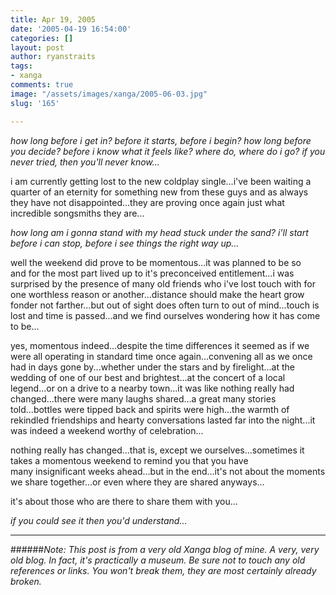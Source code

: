 ```yaml
---
title: Apr 19, 2005
date: '2005-04-19 16:54:00'
categories: []
layout: post
author: ryanstraits
tags:
- xanga
comments: true
image: "/assets/images/xanga/2005-06-03.jpg"
slug: '165'

---
```

<em>how long before i get in? </em><em>before it starts, before i begin?
how long before you decide? before i know what it feels like?
where do, where do i go? if you never tried, then</em> <em>you'll never know...</em>

<!-- break -->

i am currently getting lost to the new coldplay single...i've been waiting a quarter of an eternity for something new from these guys and as always they have not disappointed...they are proving once again just what incredible songsmiths they are...

<em>how long am i gonna stand with my head stuck under the sand?
i'll start before i can stop, before i see things the right way up...</em>

well the weekend did prove to be momentous...it was planned to be so and for the most part lived up to it's preconceived entitlement...i was surprised by the presence of many old friends who i've lost touch with for one worthless reason or another...distance should make the heart grow fonder not farther...but out of sight does often turn to out of mind...touch is lost and time is passed...and we find ourselves wondering how it has come to be...

yes, momentous indeed...despite the time differences it seemed as if we were all operating in standard time once again...convening all as we once had in days gone by...whether under the stars and by firelight...at the wedding of one of our best and brightest...at the concert of a local legend...or on a drive to a nearby town...it was like nothing really had changed...there were many laughs shared...a great many stories told...bottles were tipped back and spirits were high...the warmth of rekindled friendships and hearty conversations lasted far into the night...it was indeed a weekend worthy of celebration...

nothing really has changed...that is, except we ourselves...sometimes it takes a momentous weekend to remind you that you have many insignificant weeks ahead...but in the end...it's not about the moments we share together...or even where they are shared anyways...

it's about those who are there to share them with you...

<em>if you could see it then you'd understand...</em>

---

######*Note: This post is from a very old Xanga blog of mine. A very, very old blog. In fact, it's practically a museum. Be sure not to touch any old references or links. You won't break them, they are most certainly already broken.*